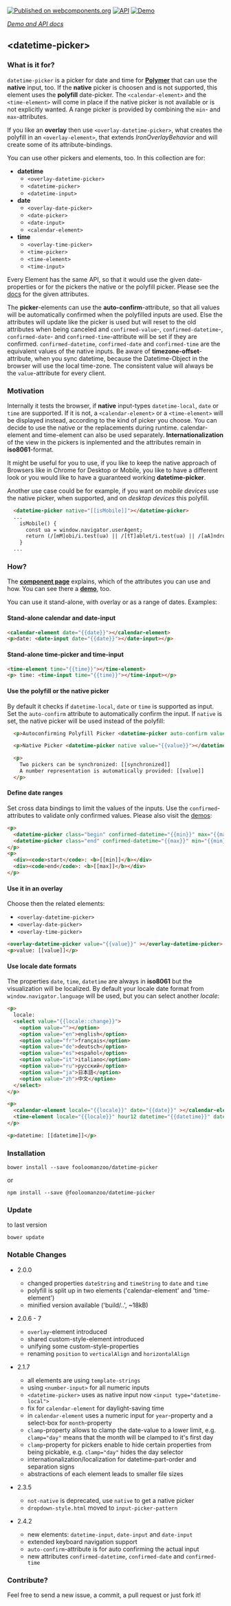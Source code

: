 [![Published on webcomponents.org](https://img.shields.io/badge/webcomponents.org-published-blue.svg)](https://www.webcomponents.org/element/fooloomanzoo/datetime-picker)
[![API](https://img.shields.io/badge/API-available-green.svg)](https://www.webcomponents.org/element/fooloomanzoo/datetime-picker/elements/datetime-picker)
[![Demo](https://img.shields.io/badge/demo-available-red.svg)](https://www.webcomponents.org/element/fooloomanzoo/datetime-picker/demo/demo/datetime-picker.html)

_[Demo and API docs](https://fooloomanzoo.github.io/datetime-picker/components/datetime-picker/)_
## &lt;datetime-picker&gt;

### What is it for?

`datetime-picker` is a picker for date and time for **[Polymer](https://github.com/Polymer/polymer)** that can use the **native** input, too. If the **native** picker is choosen and is not supported, this element uses the **polyfill** date-picker. The `<calendar-element>` and the `<time-element>` will come in place if the native picker is not available or is not explicitly wanted. A range picker is provided by combining the `min`- and `max`-attributes.

If you like an **overlay** then use `<overlay-datetime-picker>`, what creates the polyfill in an `<overlay-element>`, that extends *IronOverlayBehavior* and will create some of its attribute-bindings.

You can use other pickers and elements, too. In this collection are for:
* **datetime**
  * `<overlay-datetime-picker>`
  * `<datetime-picker>`
  * `<datetime-input>`
* **date**
  * `<overlay-date-picker>`
  * `<date-picker>`
  * `<date-input>`
  * `<calendar-element>`
* **time**
  * `<overlay-time-picker>`
  * `<time-picker>`
  * `<time-element>`
  * `<time-input>`

Every Element has the same API, so that it would use the given date-properties or for the pickers the native or the polyfill picker. Please see the [docs](https://fooloomanzoo.github.io/datetime-picker/components/datetime-picker/component-page.html#/mixins/DatetimeMixin) for the given attributes.

The **picker**-elements can use the **auto-confirm**-attribute, so that all values will be automatically confirmed when the polyfilled inputs are used. Else the attributes will update like the picker is used but will reset to the old attributes when being canceled and `confirmed-value`-, `confirmed-datetime`-, `confirmed-date`- and `confirmed-time`-attribute will be set if they are confirmed. `confirmed-datetime`, `confirmed-date` and `confirmed-time` are the equivalent values of the native inputs. Be aware of **timezone-offset**-attribute, when you sync datetime, because the Datetime-Object in the browser will use the local time-zone. The consistent value will always be the `value`-attribute for every client.

### Motivation

Internally it tests the browser, if **native** input-types `datetime-local`, `date` or `time` are supported. If it is not, a `<calendar-element>` or a `<time-element>` will be displayed instead, according to the kind of picker you choose. You can decide to use the native or the replacements during runtime. calendar-element and time-element can also be used separately. **Internationalization** of the view in the pickers is inplemented and the attributes remain in **iso8061**-format.

It might be useful for you to use, if you like to keep the native approach of Browsers like in Chrome for Desktop or Mobile, you like to have a different look or you would like to have a guaranteed working **datetime-picker**.

Another use case could be for example, if you want on *mobile devices* use the native picker, when supported, and on *desktop devices* this polyfill.

```html
  <datetime-picker native="[[isMobile]]"></datetime-picker>
  ...
    isMobile() {
      const ua = window.navigator.userAgent;
      return (/[mM]obi/i.test(ua) || /[tT]ablet/i.test(ua) || /[aA]ndroid/i.test(ua));
    }
  ...
```

### How?

The **[component page](https://fooloomanzoo.github.io/datetime-picker/components/datetime-picker/)** explains, which of the attributes you can use and how. You can see there a **[demo](https://fooloomanzoo.github.io/datetime-picker/components/datetime-picker/#/elements/datetime-picker/demos/demo/datetime-picker.html)**, too.

You can use it stand-alone, with overlay or as a range of dates. Examples:

#### Stand-alone calendar and date-input

<!--
```
<custom-element-demo height="300">
  <template>
    <script src="../webcomponentsjs/webcomponents-lite.js"></script>
    <link rel="import" href="datetime-picker.html">
    <style>
      html {
        font-family: 'Source Sans Pro', sans-serif;
      }
    </style>
    <dom-bind>
      <template is="dom-bind">
        <next-code-block></next-code-block>
      </template>
    </dom-bind>
  </template>
</custom-element-demo>
```
-->

```html
<calendar-element date="{{date}}"></calendar-element>
<p>date: <date-input date="{{date}}"></date-input></p>
```

#### Stand-alone time-picker and time-input

<!--
```
<custom-element-demo height="100">
  <template>
    <script src="../webcomponentsjs/webcomponents-lite.js"></script>
    <link rel="import" href="datetime-picker.html">
    <style>
      html {
        font-family: 'Source Sans Pro', sans-serif;
      }
    </style>
    <dom-bind>
      <template is="dom-bind">
        <next-code-block></next-code-block>
      </template>
    </dom-bind>
  </template>
</custom-element-demo>
```
-->

```html
<time-element time="{{time}}"></time-element>
<p> time: <time-input time="{{time}}"></time-input></p>
```

#### Use the polyfill or the native picker
By default it checks if `datetime-local`, `date` or `time` is supported as input. Set the ``auto-confirm`` attribute to automatically confirm the input. If `native` is set, the native picker will be used instead of the polyfill:

<!--
```
<custom-element-demo height="410">
  <template>
    <script src="../webcomponentsjs/webcomponents-lite.js"></script>
    <link rel="import" href="datetime-picker.html">
    <style>
      html {
        font-family: 'Source Sans Pro', sans-serif;
        line-height: 1.5;
      }
    </style>
    <dom-bind>
      <template is="dom-bind">
        <next-code-block></next-code-block>
      </template>
    </dom-bind>
  </template>
</custom-element-demo>
```
-->

```html
  <p>Autoconfirming Polyfill Picker <datetime-picker auto-confirm value="{{value}}" datetime="{{synchronized}}"></datetime-picker></p>

  <p>Native Picker <datetime-picker native value="{{value}}"></datetime-picker></p>

  <p>
    Two pickers can be synchronized: [[synchronized]]
    A number representation is automatically provided: [[value]]
  </p>
```

#### Define date ranges
Set cross data bindings to limit the values of the inputs. Use the ``confirmed``-attributes to validate only confirmed values. Please also visit the [demos](https://fooloomanzoo.github.io/datetime-picker/components/datetime-picker/#/elements/datetime-picker/demos/demo/datetime-picker.html):

<!--
```
<custom-element-demo height="300">
  <template>
    <script src="../webcomponentsjs/webcomponents-lite.js"></script>
    <link rel="import" href="datetime-picker.html">
    <style>
      html {
        font-family: 'Source Sans Pro', sans-serif;
      }
    </style>
    <dom-bind>
      <template is="dom-bind">
        <next-code-block></next-code-block>
      </template>
    </dom-bind>
  </template>
</custom-element-demo>
```
-->

```html
<p>
  <datetime-picker class="begin" confirmed-datetime="{{min}}" max="{{max}}"></datetime-picker>
  <datetime-picker class="end" confirmed-datetime="{{max}}" min="{{min}}"></datetime-picker>
</p>
<p>
  <div><code>start</code>: <b>[[min]]</b></div>
  <div><code>end</code>: <b>[[max]]</b></div>
</p>
```

#### Use it in an overlay
Choose then the related elements:
* `<overlay-datetime-picker>`
* `<overlay-date-picker>`
* `<overlay-time-picker>`

<!--
```
<custom-element-demo height="380">
  <template>
    <script src="../webcomponentsjs/webcomponents-lite.js"></script>
    <link rel="import" href="overlay-datetime-picker.html">
    <style>
      html {
        font-family: 'Source Sans Pro', sans-serif;
      }
    </style>
    <dom-bind>
      <template is="dom-bind">
        <next-code-block></next-code-block>
      </template>
    </dom-bind>
  </template>
</custom-element-demo>
```
-->

```html
<overlay-datetime-picker value="{{value}}" ></overlay-datetime-picker>
<p>value: [[value]]</p>
```

#### Use locale date formats
The properties `date`, `time`, `datetime` are always in **iso8061** but the visualization will be localized. By default your locale date format from `window.navigator.language` will be used, but you can select another *locale*:

<!--
```
<custom-element-demo height="300">
  <template>
    <script src="../webcomponentsjs/webcomponents-lite.js"></script>
    <link rel="import" href="overlay-datetime-picker.html">
    <style>
      html {
        font-family: 'Source Sans Pro', sans-serif;
      }
    </style>
    <dom-bind>
      <template is="dom-bind">
        <next-code-block></next-code-block>
      </template>
    </dom-bind>
  </template>
</custom-element-demo>
```
-->

```html
<p>
  locale:
  <select value="{{locale::change}}">
    <option value=""></option>
    <option value="en">english</option>
    <option value="fr">français</option>
    <option value="de">deutsch</option>
    <option value="es">español</option>
    <option value="it">italiano</option>
    <option value="ru">русский</option>
    <option value="ja">日本語</option>
    <option value="zh">中文</option>
  </select>
</p>

<p>
  <calendar-element locale="{{locale}}" date="{{date}}" ></calendar-element>
  <time-element locale="{{locale}}" hour12 datetime="{{datetime}}" date="{{date}}" ></time-element>
</p>

<p>datetime: [[datetime]]</p>
```

### Installation
```
bower install --save fooloomanzoo/datetime-picker
```
or
```
npm install --save @fooloomanzoo/datetime-picker
```

### Update
to last version
```
bower update
```

### Notable Changes
* 2.0.0
  - changed properties `dateString` and `timeString` to `date` and `time`
  - polyfill is split up in two elements ('calendar-element' and 'time-element')
  - minified version available ('build/..', ~18kB)

* 2.0.6 - 7
  - `overlay`-element introduced
  - shared custom-style-element introduced
  - unifying some custom-style-properties
  - renaming `position` to `verticalAlign` and `horizontalAlign`

* 2.1.7
  - all elements are using `template-strings`
  - using `<number-input>` for all numeric inputs
  - `<datetime-picker>` uses as native input now `<input type="datetime-local">`
  - fix for `calendar-element` for daylight-saving time
  - in `calendar-element` uses a numeric input for `year`-property and a select-box for `month`-property
  - `clamp`-property allows to clamp the date-value to a lower limit, e.g. `clamp="day"` means that the month will be clamped to it's first day
  - `clamp`-property for pickers enable to hide certain properties from being pickable, e.g. `clamp="day"` hides the day selector
  - internationalization/localization for datetime-part-order and separation signs
  - abstractions of each element leads to smaller file sizes

* 2.3.5
  - `not-native` is deprecated, use `native` to get a native picker
  - `dropdown-style.html` moved to `input-picker-pattern`

* 2.4.2
  - new elements: `datetime-input`, `date-input` and `date-input`
  - extended keyboard navigation support
  - `auto-confirm`-attribute is for auto confirming the actual input
  - new attributes `confirmed-datetime`, `confirmed-date` and `confirmed-time`

### Contribute?
Feel free to send a new issue, a commit, a pull request or just fork it!
